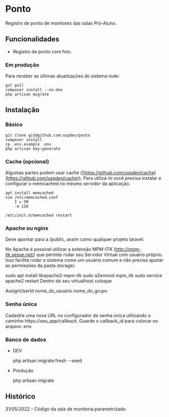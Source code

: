 # Ponto

Registro de ponto de monitores das salas Pró-Aluno.
## Funcionalidades

* Registro de ponto com foto.

### Em produção

Para receber as últimas atualizações do sistema rode:

    git pull
    composer install --no-dev
    php artisan migrate


## Instalação

### Básico

    git clone git@github.com:uspdev/ponto
    composer install
    cp .env.example .env
    php artisan key:generate


### Cache (opcional)

Algumas partes podem usar cache ([https://github.com/uspdev/cache](https://github.com/uspdev/cache)). Para utilizá-lo você precisa instalar e configurar o memcached no mesmo servidor da aplicação.

    apt install memcached
    vim /etc/memcached.conf
        I = 5M
        -m 128

    /etc/init.d/memcached restart

### Apache ou nginx

Deve apontar para a <pasta do projeto>/public, assim como qualquer projeto laravel.

No Apache é possivel utilizar a extensão MPM-ITK (http://mpm-itk.sesse.net/) que permite rodar seu Servidor Virtual com usuário próprio. Isso facilita rodar o sistema como um usuário comum e não precisa ajustar as permissões da pasta storage/.

sudo apt install libapache2-mpm-itk
sudo a2enmod mpm_itk
sudo service apache2 restart
Dentro do seu virtualhost coloque

<IfModule mpm_itk_module>
AssignUserId nome_do_usuario nome_do_grupo
</IfModule>

### Senha única

Cadastre uma nova URL no configurador de senha única utilizando o caminho https://seu_app/callback. Guarde o callback_id para colocar no arquivo .env.

### Banco de dados

* DEV

    php artisan migrate:fresh --seed

* Produção

    php artisan migrate

## Histórico

31/05/2022 - Código da sala de monitoria parametrizado

